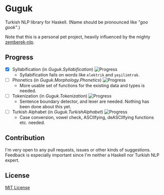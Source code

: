 Guguk
=====

Turkish NLP library for Haskell. (Name should be pronounced like *"goo gook"*.)

Note that this is a personal pet project, heavily influenced by the mighty [zemberek-nlp](http://github.com/ahmetaa/zemberek-nlp).

## Progress

- [x] Syllabification (in *Guguk.Syllabification*) ![Progress](http://progressed.io/bar/90)
    * Syllabification fails on words like `elektrik` and `yeşilimtrak`.
- [ ] Phonetics (in *Guguk.Morphology.Phonetics*) ![Progress](http://progressed.io/bar/15)
    * More usable set of functions for the existing data and types is needed.
- [ ] Tokenization (in *Guguk.Tokenization*) ![Progress](http://progressed.io/bar/0)
    * Sentence boundary detector, and lexer are needed. Nothing has been done about this yet.
- [ ] Turkish Alphabet (in *Guguk.TurkishAlphabet*) ![Progress](http://progressed.io/bar/10)
    * Case conversion, vowel check, ASCIIfying, deASCIIfying functions etc. needed.

## Contribution

I'm very open to any pull requests, issues or other kinds of suggestions. Feedback is especially important since I'm neither a Haskell nor Turkish NLP expert.

## License

[MIT License](http://joom.mit-license.org/)
